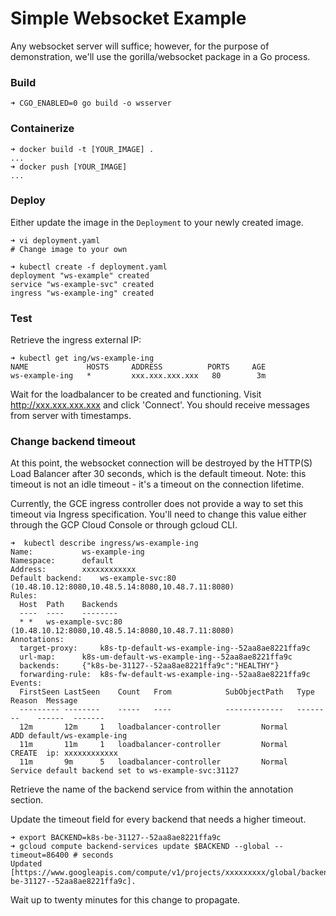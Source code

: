 # Simple Websocket Example

Any websocket server will suffice; however, for the purpose of demonstration, we'll use the gorilla/websocket package in a Go process.

### Build
```shell
➜ CGO_ENABLED=0 go build -o wsserver
```

### Containerize
```shell
➜ docker build -t [YOUR_IMAGE] .
...
➜ docker push [YOUR_IMAGE]
...
```

### Deploy
Either update the image in the `Deployment` to your newly created image.
```shell
➜ vi deployment.yaml
# Change image to your own
```

```shell
➜ kubectl create -f deployment.yaml
deployment "ws-example" created
service "ws-example-svc" created
ingress "ws-example-ing" created

```

### Test
Retrieve the ingress external IP:
```shell
➜ kubectl get ing/ws-example-ing
NAME             HOSTS     ADDRESS          PORTS     AGE
ws-example-ing   *         xxx.xxx.xxx.xxx   80        3m
```

Wait for the loadbalancer to be created and functioning. Visit http://xxx.xxx.xxx.xxx and click 'Connect'. You should receive messages from server with timestamps.

### Change backend timeout

At this point, the websocket connection will be destroyed by the HTTP(S) Load Balancer after 30 seconds, which is the default timeout. Note: this timeout is not an idle timeout - it's a timeout on the connection lifetime.

Currently, the GCE ingress controller does not provide a way to set this timeout via Ingress specification. You'll need to change this value either through the GCP Cloud Console or through gcloud CLI.


```shell
➜  kubectl describe ingress/ws-example-ing   
Name:			ws-example-ing
Namespace:		default
Address:		xxxxxxxxxxxx
Default backend:	ws-example-svc:80 (10.48.10.12:8080,10.48.5.14:8080,10.48.7.11:8080)
Rules:
  Host	Path	Backends
  ----	----	--------
  *	* 	ws-example-svc:80 (10.48.10.12:8080,10.48.5.14:8080,10.48.7.11:8080)
Annotations:
  target-proxy:		k8s-tp-default-ws-example-ing--52aa8ae8221ffa9c
  url-map:		k8s-um-default-ws-example-ing--52aa8ae8221ffa9c
  backends:		{"k8s-be-31127--52aa8ae8221ffa9c":"HEALTHY"}
  forwarding-rule:	k8s-fw-default-ws-example-ing--52aa8ae8221ffa9c
Events:
  FirstSeen	LastSeen	Count	From			SubObjectPath	Type		Reason	Message
  ---------	--------	-----	----			-------------	--------	------	-------
  12m		12m		1	loadbalancer-controller			Normal		ADD	default/ws-example-ing
  11m		11m		1	loadbalancer-controller			Normal		CREATE	ip: xxxxxxxxxxxx
  11m		9m		5	loadbalancer-controller			Normal		Service	default backend set to ws-example-svc:31127
```

Retrieve the name of the backend service from within the annotation section.

Update the timeout field for every backend that needs a higher timeout.

```shell
➜ export BACKEND=k8s-be-31127--52aa8ae8221ffa9c
➜ gcloud compute backend-services update $BACKEND --global --timeout=86400 # seconds
Updated [https://www.googleapis.com/compute/v1/projects/xxxxxxxxx/global/backendServices/k8s-be-31127--52aa8ae8221ffa9c].
```

Wait up to twenty minutes for this change to propagate.
